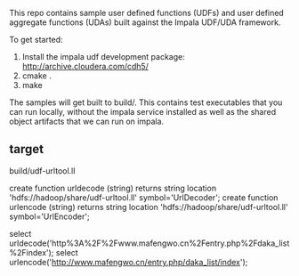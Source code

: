 This repo contains sample user defined functions (UDFs) and user defined aggregate functions (UDAs) built against the Impala UDF/UDA framework.

To get started: 

1. Install the impala udf development package: <http://archive.cloudera.com/cdh5/>
2. cmake .
3. make

The samples will get built to build/. This contains test executables that you can run locally, without the impala service installed as well as the shared object artifacts that we can run on impala.

## target

build/udf-urltool.ll

create function urldecode (string) returns string location 'hdfs://hadoop/share/udf-urltool.ll' symbol='UrlDecoder';
create function urlencode (string) returns string location 'hdfs://hadoop/share/udf-urltool.ll' symbol='UrlEncoder';

select urldecode('http%3A%2F%2Fwww.mafengwo.cn%2Fentry.php%2Fdaka_list%2Findex');
select urlencode('http://www.mafengwo.cn/entry.php/daka_list/index');